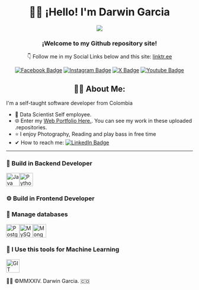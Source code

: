 # <h1 align="center">🙋‍♂️ ¡Hello! I'm Darwin Garcia </h1>
<!-- First Section Pane -->
<div id="header" align="center">
  <img src="[https://i.giphy.com/l3q2XB76CaWPggiNW.gif](https://i.giphy.com/l3q2XB76CaWPggiNW.gif)" />
  <h3 align="center">¡Welcome to my Github repository site!</h3>
  <p align="center">👇 Follow me in my Social Links below and this site: <a href="https://linktr.ee/idarwingarcia"> linktr.ee</a></p>
  <!-- Social Media Badge Section -->
  <div id="badges">
  <a href="https://www.facebook.com/imdarwingarcia"><img src="https://img.shields.io/badge/Facebook-1877F2?style=for-the-badge&logo=facebook&logoColor=white" alt="Facebook Badge"/></a>
  <a href="https://www.instagram.com/itsdarwingarcia"><img src="https://img.shields.io/badge/Instagram-E4405F?style=for-the-badge&logo=instagram&logoColor=white" alt="Instagram Badge"/></a>
  <a href="https://x.com/_DarwinGarcia_"><img src="https://img.shields.io/badge/X-000000?style=for-the-badge&logo=x&logoColor=white" alt="X Badge"/></a>
  <a href="https://www.youtube.com/@Darwin-Garcia"><img src="https://img.shields.io/badge/YouTube-red?style=for-the-badge&logo=youtube&logoColor=white" alt="Youtube Badge"/></a>    
</div>
</div>
<!-- About Me Section -->
<h2 align="center"> 👨‍💻 About Me: </h2>
<p>I'm a self-taught software developer from Colombia</p>
<ul>
<li> 💼 Data Scientist Self employee.</li>
<li> 🌐 Enter my <a href="https://www.darwin-garcia.co">Web Portfolio Here.</a>. You can see my work in these uploaded .repositories.</li>
<li> ⭐ I enjoy Photography, Reading and play bass in free time</li>
<li> ✔ How to reach me: <a href="https://www.linkedin.com/in/darwingarc%C3%ADa/"><img src="https://img.shields.io/badge/LinkedIn-blue?style=for-the-badge&logo=linkedin&logoColor=white" alt="LinkedIn Badge"/></a></li>
</ul>

- - -
### 🧰 Build in Backend Developer
<img src="https://upload.wikimedia.org/wikipedia/fr/2/2e/Java_Logo.svg" width="36" height="36" alt="Java"/><img src="https://upload.wikimedia.org/wikipedia/commons/c/c3/Python-logo-notext.svg" width="36" height="36" alt="Python"/>

### ⚙ Build in Frontend Developer

### 🧮 Manage databases
<img src="https://upload.wikimedia.org/wikipedia/commons/2/29/Postgresql_elephant.svg" width="36" height="36" alt="PostgreSQL"/><img src="https://cdn.cdnlogo.com/logos/m/78/mysql.svg" width="36" height="36" alt="MySQL"/><img src="https://cdn.worldvectorlogo.com/logos/mongodb-icon-1.svg" width="36" height="36" alt="MongoDB"/>

### 📎 I Use this tools for Machine Learning 
<img src="https://upload.wikimedia.org/wikipedia/commons/3/3f/Git_icon.svg" width="36" height="36" alt="GIT"/> 

👨‍💻 ©MMXXIV. Darwin Garcia. 🇨🇴
